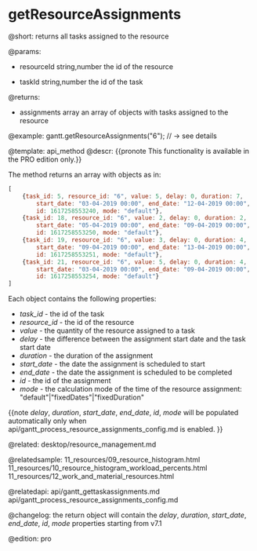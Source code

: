 getResourceAssignments
=============

@short:
	returns all tasks assigned to the resource

@params:
- resourceId		string,number		the id of the resource
* taskId		string,number		the id of the task


@returns:
- assignments		array		an array of objects with tasks assigned to the resource


@example:
gantt.getResourceAssignments("6"); // -> see details



@template:	api_method
@descr:
{{pronote This functionality is available in the PRO edition only.}}

The method returns an array with objects as in:

~~~js
[ 
	{task_id: 5, resource_id: "6", value: 5, delay: 0, duration: 7, 
		start_date: "03-04-2019 00:00", end_date: "12-04-2019 00:00", 
		id: 1617258553240, mode: "default"},
	{task_id: 18, resource_id: "6", value: 2, delay: 0, duration: 2, 
		start_date: "05-04-2019 00:00", end_date: "09-04-2019 00:00", 
		id: 1617258553250, mode: "default"},
	{task_id: 19, resource_id: "6", value: 3, delay: 0, duration: 4, 
		start_date: "09-04-2019 00:00", end_date: "13-04-2019 00:00", 
		id: 1617258553251, mode: "default"},
	{task_id: 21, resource_id: "6", value: 5, delay: 0, duration: 4, 
		start_date: "03-04-2019 00:00", end_date: "09-04-2019 00:00", 
		id: 1617258553254, mode: "default"}
]
~~~

Each object contains the following properties:

- *task_id* - the id of the task
- *resource_id* - the id of the resource
- *value* - the quantity of the resource assigned to a task
- *delay* - the difference between the assignment start date and the task start date
- *duration* - the duration of the assignment
- *start_date* - the date the assignment is scheduled to start
- *end_date* - the date the assignment is scheduled to be completed
- *id* - the id of the assignment
- *mode* - the calculation mode of the time of the resource assignment: "default"|"fixedDates"|"fixedDuration"

{{note *delay*, *duration*, *start_date*, *end_date*, *id*, *mode* will be populated automatically only when api/gantt_process_resource_assignments_config.md is enabled. }}

@related:
desktop/resource_management.md

@relatedsample:
11_resources/09_resource_histogram.html
11_resources/10_resource_histogram_workload_percents.html
11_resources/12_work_and_material_resources.html

@relatedapi: 
api/gantt_gettaskassignments.md
api/gantt_process_resource_assignments_config.md

@changelog: the return object will contain the *delay*, *duration*, *start_date*, *end_date*, *id*, *mode* properties starting from v7.1

@edition: pro